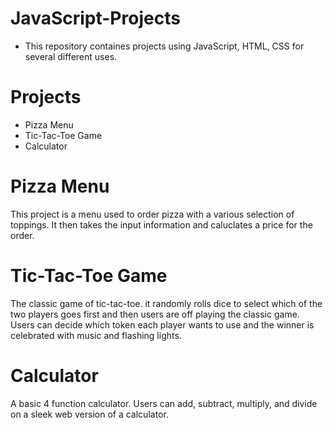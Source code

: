 # JavaScript-Projects
- This repository containes projects using JavaScript, HTML, CSS for several different uses.


# Projects

- Pizza Menu
- Tic-Tac-Toe Game
- Calculator

# Pizza Menu

This project is a menu used to order pizza with a various selection of toppings. It then takes the
input information and caluclates a price for the order.

# Tic-Tac-Toe Game

The classic game of tic-tac-toe. it randomly rolls dice to select which of the two players goes first and then users are off playing the classic game. Users can decide which token each player wants to use and the winner is celebrated with music and flashing lights.

# Calculator

A basic 4 function calculator. Users can add, subtract, multiply, and divide on a sleek web version
of a calculator.
